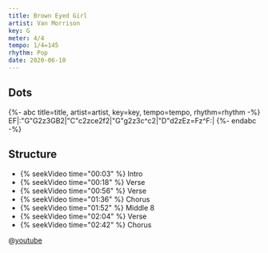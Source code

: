 ```yaml
---
title: Brown Eyed Girl
artist: Van Morrison
key: G
meter: 4/4
tempo: 1/4=145
rhythm: Pop
date: 2020-06-10
---
```


## Dots

<!-- prettier-ignore -->
{%- abc title=title, artist=artist, key=key, tempo=tempo, rhythm=rhythm -%}
EF|:"G"G2z3GB2|"C"c2zce2f2|"G"g2z3c^c2|"D"d2zEz=Fz^F:|
{%- endabc -%}

## Structure

- {% seekVideo time="00:03" %} Intro
- {% seekVideo time="00:18" %} Verse
- {% seekVideo time="00:56" %} Verse
- {% seekVideo time="01:36" %} Chorus
- {% seekVideo time="01:52" %} Middle 8
- {% seekVideo time="02:04" %} Verse
- {% seekVideo time="02:42" %} Chorus

@[youtube](kqXSBe-qMGo)
